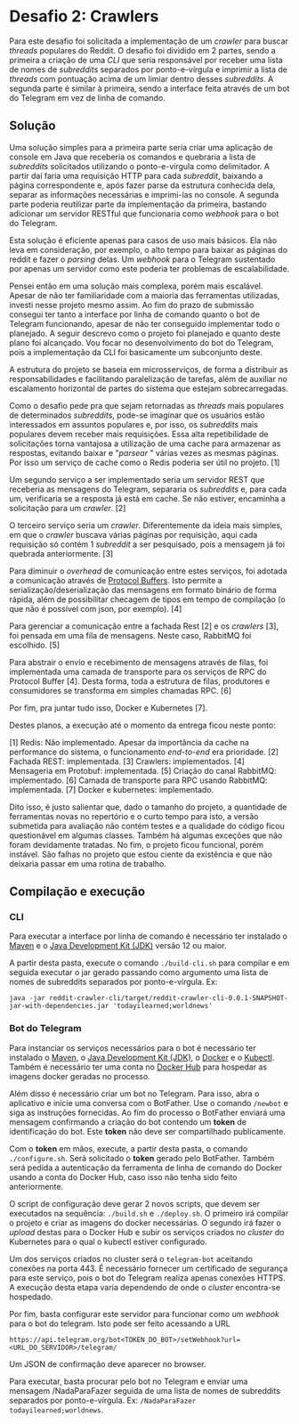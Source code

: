 Desafio 2: Crawlers
===================
Para este desafio foi solicitada a implementação de um _crawler_ para buscar _threads_ populares do Reddit. O desafio foi dividido em 2 partes, sendo a primeira a criação de uma _CLI_ que seria responsável por receber uma lista de nomes de _subreddits_ separados por ponto-e-vírgula e imprimir a lista de _threads_ com pontuação acima de um limiar dentro desses _subreddits_. A segunda parte é similar à primeira, sendo a interface feita através de um bot do Telegram em vez de linha de comando.

Solução
-------
Uma solução simples para a primeira parte seria criar uma aplicação de console em Java que receberia os comandos e quebraria a lista de _subreddits_  solicitados utilizando o ponto-e-vírgula como delimitador. A partir daí faria uma requisição HTTP para cada _subreddit_, baixando a página correspondente e, após fazer parse da estrutura conhecida dela, separar as informações necessárias e imprimi-las no console. A segunda parte poderia reutilizar parte da implementação da primeira, bastando adicionar um servidor RESTful que funcionaria como _webhook_ para o bot do Telegram.

Esta solução é eficiente apenas para casos de uso mais básicos. Ela não leva em consideração, por exemplo, o alto tempo para baixar as páginas do reddit e fazer o _parsing_ delas. Um _webhook_ para o Telegram sustentado por apenas um servidor como este poderia ter problemas de escalabilidade.

Pensei então em uma solução mais complexa, porém mais escalável. Apesar de não ter familiaridade com a maioria das ferramentas utilizadas, investi nesse projeto mesmo assim. Ao fim do prazo de submissão consegui ter tanto a interface por linha de comando quanto o bot de Telegram funcionando, apesar de não ter conseguido implementar todo o planejado.
A seguir descrevo como o projeto foi planejado e quanto deste plano foi alcançado. Vou focar no desenvolvimento do bot do Telegram, pois a implementação da CLI foi basicamente um subconjunto deste.

A estrutura do projeto se baseia em microsserviços, de forma a distribuir as responsabilidades e facilitando paralelização de tarefas, além de auxiliar no escalamento horizontal de partes do sistema que estejam sobrecarregadas.

Como o desafio pede pra que sejam retornadas as _threads_ mais populares de determinados _subreddits_, pode-se imaginar que os usuários estão interessados em assuntos populares e, por isso, os _subreddits_ mais populares devem receber mais requisições. Essa alta repetibilidade de solicitações torna vantajosa a utilização de uma cache para armazenar as respostas, evitando baixar e "_parsear_ " várias vezes as mesmas páginas. Por isso um serviço de cache como o Redis poderia ser útil no projeto. [1]

Um segundo serviço a ser implementado seria um servidor REST que receberia as mensagens do Telegram, separaria os _subreddits_ e, para cada um, verificaria se a resposta já está em cache. Se não estiver, encaminha a solicitação para um _crawler_. [2]

O terceiro serviço seria um _crawler_. Diferentemente da ideia mais simples, em que o _crawler_ buscava várias páginas por requisição, aqui cada requisição só contém 1 _subreddit_ a ser pesquisado, pois a mensagem já foi quebrada anteriormente. [3]

Para diminuir o _overhead_ de comunicação entre estes serviços, foi adotada a comunicação através de [Protocol Buffers](https://developers.google.com/protocol-buffers/). Isto permite a serialização/deserialização das mensagens em formato binário de forma rápida, além de possibilitar checagem de tipos em tempo de compilação (o que não é possível com json, por exemplo). [4]

Para gerenciar a comunicação entre a fachada Rest [2] e os _crawlers_ [3], foi pensada em uma fila de mensagens. Neste caso, RabbitMQ foi escolhido. [5]

Para abstrair o envio e recebimento de mensagens através de filas, foi implementada uma camada de transporte para os serviços de RPC do Protocol Buffer [4]. Desta forma, toda a estrutura de filas, produtores e consumidores se transforma em simples chamadas RPC. [6]

Por fim, pra juntar tudo isso, Docker e Kubernetes [7].

Destes planos, a execução até o momento da entrega ficou neste ponto:

  [1] Redis: Não implementado. Apesar da importância da cache na performance do sistema, o funcionamento _end-to-end_ era prioridade.
  [2] Fachada REST: implementada.
  [3] Crawlers: implementados.
  [4] Mensageria em Protobuf: implementada.
  [5] Criação do canal RabbitMQ: implementado.
  [6] Camada de transporte para RPC usando RabbitMQ: implementada.
  [7] Docker e kubernetes: implementado.

Dito isso, é justo salientar que, dado o tamanho do projeto, a quantidade de ferramentas novas no repertório e o curto tempo para isto, a versão submetida para avaliação não contém testes e a qualidade do código ficou questionável em algumas classes. Também há algumas exceções que não foram devidamente tratadas. No fim, o projeto ficou funcional, porém instável. São falhas no projeto que estou ciente da existência e que não deixaria passar em uma rotina de trabalho.

Compilação e execução
----------------------
### CLI
Para executar a interface por linha de comando é necessário ter instalado o [Maven](https://maven.apache.org/) e o [Java Development Kit (JDK)](https://www.oracle.com/technetwork/java/javase/downloads/jdk12-downloads-5295953.html) versão 12 ou maior.

A partir desta pasta, execute o comando `./build-cli.sh` para compilar e em seguida executar o jar gerado passando como argumento uma lista de nomes de subreddits separados por ponto-e-vírgula. Ex:
```
java -jar reddit-crawler-cli/target/reddit-crawler-cli-0.0.1-SNAPSHOT-jar-with-dependencies.jar 'todayilearned;worldnews'
````

### Bot do Telegram
Para instanciar os serviços necessários para o bot é necessário ter instalado o [Maven](https://maven.apache.org/), o [Java Development Kit (JDK)](https://www.oracle.com/technetwork/java/javase/downloads/jdk12-downloads-5295953.html), o [Docker](https://www.docker.com/) e o [Kubectl](https://kubernetes.io/docs/tasks/tools/install-kubectl/). Também é necessário ter uma conta no [Docker Hub](https://hub.docker.com/) para hospedar as imagens docker geradas no processo.

Além disso é necessário criar um bot no Telegram. Para isso, abra o aplicativo e inicie uma conversa com o BotFather. Use o comando `/newbot` e siga as instruções fornecidas. Ao fim do processo o BotFather enviará uma mensagem confirmando a criação do bot contendo um **token** de identificação do bot. Este **token** não deve ser compartilhado publicamente.

Com o **token** em mãos, execute, a partir desta pasta, o comando `./configure.sh`. Será solicitado o **token** gerado pelo BotFather. Também será pedida a autenticação da ferramenta de linha de comando do Docker usando a conta do Docker Hub, caso isso não tenha sido feito anteriormente.

O script de configuração deve gerar 2 novos scripts, que devem ser executados na sequência: `./build.sh` e `./deploy.sh`. O primeiro irá compilar o projeto e criar as imagens do docker necessárias. O segundo irá fazer o _upload_ destas para o Docker Hub e subir os serviços criados no _cluster_ do Kubernetes para o qual o kubectl estiver configurado.

Um dos serviços criados no cluster será o `telegram-bot` aceitando conexões na porta 443. É necessário fornecer um certificado de segurança para este serviço, pois o bot do Telegram realiza apenas conexões HTTPS. A execução desta etapa varia dependendo de onde o _cluster_ encontra-se hospedado.

Por fim, basta configurar este servidor para funcionar como um _webhook_ para o bot do telegram. Isto pode ser feito acessando a URL
```
https://api.telegram.org/bot<TOKEN_DO_BOT>/setWebhook?url=<URL_DO_SERVIDOR>/telegram/
```
Um JSON de confirmação deve aparecer no browser.

Para executar, basta procurar pelo bot no Telegram e enviar uma mensagem /NadaParaFazer seguida de uma lista de nomes de subreddits separados por ponto-e-vírgula. Ex: `/NadaParaFazer todayilearned;worldnews`.
